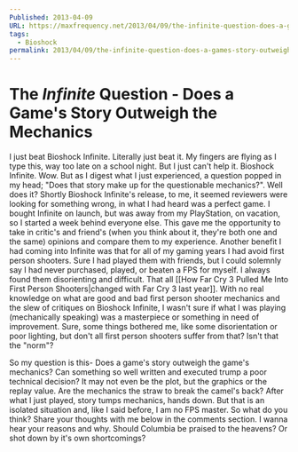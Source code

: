 ```yaml
---
Published: 2013-04-09
URL: https://maxfrequency.net/2013/04/09/the-infinite-question-does-a-games-story-outweigh-the-mechanics/
tags:
  - Bioshock
permalink: 2013/04/09/the-infinite-question-does-a-games-story-outweigh-the-mechanics/
---
```

# The *Infinite* Question - Does a Game's Story Outweigh the Mechanics

I just beat Bioshock Infinite. Literally just beat it. My fingers are flying as I type this, way too late on a school night. But I just can't help it. Bioshock Infinite. Wow. But as I digest what I just experienced, a question popped in my head; "Does that story make up for the questionable mechanics?". Well does it? Shortly Bioshock Infinite's release, to me, it seemed reviewers were looking for something wrong, in what I had heard was a perfect game. I bought Infinite on launch, but was away from my PlayStation, on vacation, so I started a week behind everyone else. This gave me the opportunity to take in critic's and friend's (when you think about it, they're both one and the same) opinions and compare them to my experience. Another benefit I had coming into Infinite was that for all of my gaming years I had avoid first person shooters. Sure I had played them with friends, but I could solemnly say I had never purchased, played, or beaten a FPS for myself. I always found them disorienting and difficult. That all [[How Far Cry 3 Pulled Me Into First Person Shooters|changed with Far Cry 3 last year]]. With no real knowledge on what are good and bad first person shooter mechanics and the slew of critiques on Bioshock Infinite, I wasn't sure if what I was playing (mechanically speaking) was a masterpiece or something in need of improvement. Sure, some things bothered me, like some disorientation or poor lighting, but don't all first person shooters suffer from that? Isn't that the "norm"?

So my question is this- Does a game's story outweigh the game's mechanics? Can something so well written and executed trump a poor technical decision? It may not even be the plot, but the graphics or the replay value. Are the mechanics the straw to break the camel's back? After what I just played, story tumps mechanics, hands down. But that is an isolated situation and, like I said before, I am no FPS master. So what do you think? Share your thoughts with me below in the comments section. I wanna hear your reasons and why. Should Columbia be praised to the heavens? Or shot down by it's own shortcomings?